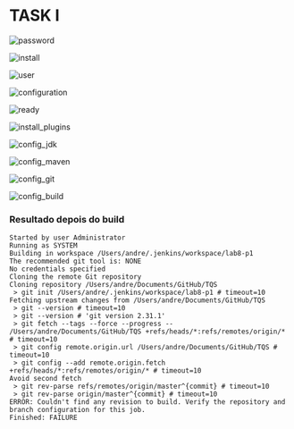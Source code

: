 # TASK I

![password](https://i.imgur.com/SzNQzMH.png)

![install](https://i.imgur.com/pUEPN8t.png)

![user](https://i.imgur.com/8b5ARJL.png)

![configuration](https://i.imgur.com/VWlA8al.png)

![ready](https://i.imgur.com/WxjVpKi.png)

![install_plugins](https://i.imgur.com/OU1QoEu.png)

![config_jdk](https://i.imgur.com/7W5Ojs0.png)

![config_maven](https://i.imgur.com/nWeRCXt.png)

![config_git](https://i.imgur.com/Q2cM54o.png)

![config_build](https://i.imgur.com/6Iaa7Qj.png)

### Resultado depois do build
```
Started by user Administrator
Running as SYSTEM
Building in workspace /Users/andre/.jenkins/workspace/lab8-p1
The recommended git tool is: NONE
No credentials specified
Cloning the remote Git repository
Cloning repository /Users/andre/Documents/GitHub/TQS
 > git init /Users/andre/.jenkins/workspace/lab8-p1 # timeout=10
Fetching upstream changes from /Users/andre/Documents/GitHub/TQS
 > git --version # timeout=10
 > git --version # 'git version 2.31.1'
 > git fetch --tags --force --progress -- /Users/andre/Documents/GitHub/TQS +refs/heads/*:refs/remotes/origin/* # timeout=10
 > git config remote.origin.url /Users/andre/Documents/GitHub/TQS # timeout=10
 > git config --add remote.origin.fetch +refs/heads/*:refs/remotes/origin/* # timeout=10
Avoid second fetch
 > git rev-parse refs/remotes/origin/master^{commit} # timeout=10
 > git rev-parse origin/master^{commit} # timeout=10
ERROR: Couldn't find any revision to build. Verify the repository and branch configuration for this job.
Finished: FAILURE
```